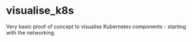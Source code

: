 # visualise_k8s


Very basic proof of concept to visualise Kubernetes components - starting with the networking. 
